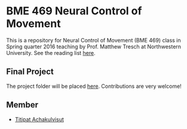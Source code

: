 # BME 469 Neural Control of Movement

This is a repository for Neural Control of Movement (BME 469) class in
Spring quarter 2016 teaching by Prof. Matthew Tresch at Northwestern University.
See the reading list [here](reading.md).

## Final Project

The project folder will be placed [here](https://github.com/titipata/bme469_neural_control_of_movement/tree/master/project).
Contributions are very welcome!

## Member

- [Titipat Achakulvisut](http://titipata.github.io/)
